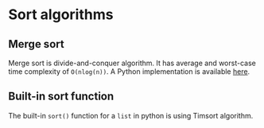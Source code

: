 # Sort algorithms

## Merge sort
Merge sort is divide-and-conquer algorithm. It has average and worst-case time complexity of ```O(nlog(n))```. 
A Python implementation is available [here](sort-alg.py).

## Built-in sort function
The built-in ```sort()``` function for a ```list``` in python is using Timsort algorithm.
